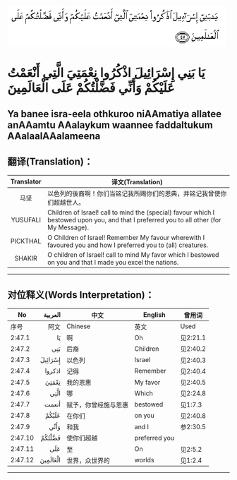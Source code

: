 ![002:047](images/002_047.gif)

#  يَا بَنِي إِسْرَائِيلَ اذْكُرُوا نِعْمَتِيَ الَّتِي أَنْعَمْتُ عَلَيْكُمْ وَأَنِّي فَضَّلْتُكُمْ عَلَى الْعَالَمِينَ 

## Ya banee isra-eela othkuroo niAAmatiya allatee anAAamtu AAalaykum waannee faddaltukum AAalaalAAalameena

## 翻译(Translation)：

| Translator | 译文(Translation)                                            |
|:----------:| ------------------------------------------------------------ |
| 马坚       | 以色列的後裔啊！你们当铭记我所赐你们的恩典，并铭记我曾使你们超越世人。 |
| YUSUFALI   | Children of Israel! call to mind the (special) favour which I bestowed upon you, and that I preferred you to all other (for My Message). |
| PICKTHAL   | O Children of Israel! Remember My favour wherewith I favoured you and how I preferred you to (all) creatures. |
| SHAKIR     | O children of Israel! call to mind My favor which I bestowed on you and that I made you excel the nations. |

---

## 对位释义(Words Interpretation)：

| No      |  العربية | 中文                 | English       | 曾用词   |
| ------- | -------: | -------------------- | ------------- | -------- |
| 序号    |     阿文 | Chinese              | 英文          | Used     |
| 2:47.1  |       يَا | 啊                   | Oh            | 见2:21.1 |
| 2:47.2  |      بَنِي | 后裔                 | Children      | 见2:40.2 |
| 2:47.3  |  إِسْرَائِيلَ | 以色列               | Israel        | 见2:40.3 |
| 2:47.4  |   اذكروا | 记得                 | Remember      | 见2:40.4 |
| 2:47.5  |    نِعْمَتِيَ | 我的恩惠             | My favor      | 见2:40.5 |
| 2:47.6  |     الَّتِي | 哪                   | Which         | 见2:24.8 |
| 2:47.7  |    أنعمت | 赋予，你曾经施与恩惠 | bestowed      | 见1:7.3  |
| 2:47.8  |    عَلَيْكُمْ | 在你们               | on you        | 见2:40.8 |
| 2:47.9  |     وَأَنِّي | 和我                 | and I         | 参2:30.5 |
| 2:47.10 |   فَضَّلْتُكُمْ | 使你们超越           | preferred you |          |
| 2:47.11 |      عَلَى | 至                   | On            | 见2:5.2  |
| 2:47.12 | الْعَالَمِينَ | 世界，众世界的       | worlds        | 见1:2.4  |

---
